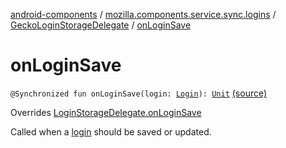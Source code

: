[android-components](../../index.md) / [mozilla.components.service.sync.logins](../index.md) / [GeckoLoginStorageDelegate](index.md) / [onLoginSave](./on-login-save.md)

# onLoginSave

`@Synchronized fun onLoginSave(login: `[`Login`](../../mozilla.components.concept.storage/-login/index.md)`): `[`Unit`](https://kotlinlang.org/api/latest/jvm/stdlib/kotlin/-unit/index.html) [(source)](https://github.com/mozilla-mobile/android-components/blob/master/components/service/sync-logins/src/main/java/mozilla/components/service/sync/logins/GeckoLoginStorageDelegate.kt#L89)

Overrides [LoginStorageDelegate.onLoginSave](../../mozilla.components.concept.storage/-login-storage-delegate/on-login-save.md)

Called when a [login](../../mozilla.components.concept.storage/-login-storage-delegate/on-login-save.md#mozilla.components.concept.storage.LoginStorageDelegate$onLoginSave(mozilla.components.concept.storage.Login)/login) should be saved or updated.

